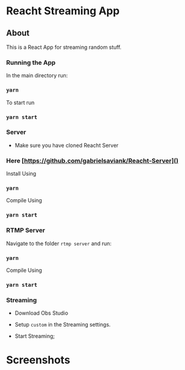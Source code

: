 # Reacht Streaming App

## About

This is a React App for streaming random stuff.

### Running the App

In the main directory run: 
### `yarn`

To start run 

### `yarn start`


### Server
* Make sure you have cloned Reacht Server

### Here [https://github.com/gabrielsaviank/Reacht-Server]()

Install Using 

### `yarn`

Compile Using

### `yarn start`

### RTMP Server

Navigate to the folder `rtmp server` and run:

### `yarn`

Compile Using

### `yarn start`

### Streaming 

* Download Obs Studio

* Setup `custom` in the Streaming settings.

* Start Streaming;

# Screenshots

